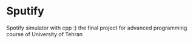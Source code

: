 # Sputify
Spotify simulator with cpp :)
the final project for advanced programming course of University of Tehran
